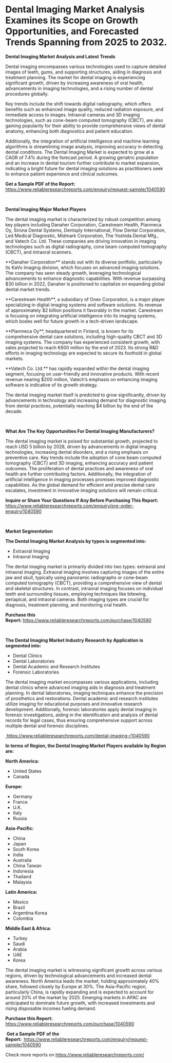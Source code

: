 <p><h1>Dental Imaging Market Analysis Examines its Scope on Growth Opportunities, and Forecasted Trends Spanning from 2025 to 2032.</h1></p><p><strong>Dental Imaging Market Analysis and Latest Trends</strong></p>
<p><p>Dental imaging encompasses various technologies used to capture detailed images of teeth, gums, and supporting structures, aiding in diagnosis and treatment planning. The market for dental imaging is experiencing significant growth, driven by increasing awareness of oral health, advancements in imaging technologies, and a rising number of dental procedures globally. </p><p>Key trends include the shift towards digital radiography, which offers benefits such as enhanced image quality, reduced radiation exposure, and immediate access to images. Intraoral cameras and 3D imaging technologies, such as cone-beam computed tomography (CBCT), are also gaining popularity for their ability to provide comprehensive views of dental anatomy, enhancing both diagnostics and patient education. </p><p>Additionally, the integration of artificial intelligence and machine learning algorithms is streamlining image analysis, improving accuracy in detecting dental conditions. The Dental Imaging Market is expected to grow at a CAGR of 7.4% during the forecast period. A growing geriatric population and an increase in dental tourism further contribute to market expansion, indicating a bright future for dental imaging solutions as practitioners seek to enhance patient experience and clinical outcomes.</p></p>
<p><strong>Get a Sample PDF of the Report:&nbsp;</strong> <a href="https://www.reliableresearchreports.com/enquiry/request-sample/1040590?utm_campaign=3040&utm_medium=2&utm_source=Github&utm_content=ia&utm_term=04032025&utm_id=dental-imaging">https://www.reliableresearchreports.com/enquiry/request-sample/1040590</a></p>
<p>&nbsp;</p>
<p><strong>Dental Imaging Major Market Players</strong></p>
<p><p>The dental imaging market is characterized by robust competition among key players including Danaher Corporation, Carestream Health, Planmeca Oy, Sirona Dental Systems, Dentsply International, Flow Dental Corporation, Led Medical Diagnostic, Midmark Corporation, The Yoshida Dental Mfg., and Vatech Co. Ltd. These companies are driving innovation in imaging technologies such as digital radiography, cone beam computed tomography (CBCT), and intraoral scanners.</p><p>**Danaher Corporation** stands out with its diverse portfolio, particularly its KaVo Imaging division, which focuses on advanced imaging solutions. The company has seen steady growth, leveraging technological advancements to enhance diagnostic capabilities. With revenue surpassing $30 billion in 2022, Danaher is positioned to capitalize on expanding global dental market trends.</p><p>**Carestream Health**, a subsidiary of Onex Corporation, is a major player specializing in digital imaging systems and software solutions. Its revenue of approximately $2 billion positions it favorably in the market. Carestream is focusing on integrating artificial intelligence into its imaging systems, which bodes well for future growth in a tech-driven landscape.</p><p>**Planmeca Oy**, headquartered in Finland, is known for its comprehensive dental care solutions, including high-quality CBCT and 3D imaging systems. The company has experienced consistent growth, with sales projected to reach €600 million by the end of 2023. Its strong R&D efforts in imaging technology are expected to secure its foothold in global markets.</p><p>**Vatech Co. Ltd.** has rapidly expanded within the dental imaging segment, focusing on user-friendly and innovative products. With recent revenue nearing $200 million, Vatech’s emphasis on enhancing imaging software is indicative of its growth strategy.</p><p>The dental imaging market itself is predicted to grow significantly, driven by advancements in technology and increasing demand for diagnostic imaging from dental practices, potentially reaching $4 billion by the end of the decade.</p></p>
<p>&nbsp;</p>
<p><strong>What Are The Key Opportunities For Dental Imaging Manufacturers?</strong></p>
<p><p>The dental imaging market is poised for substantial growth, projected to reach USD 5 billion by 2028, driven by advancements in digital imaging technologies, increasing dental disorders, and a rising emphasis on preventive care. Key trends include the adoption of cone beam computed tomography (CBCT) and 3D imaging, enhancing accuracy and patient outcomes. The proliferation of dental practices and awareness of oral health are further contributing factors. Additionally, the integration of artificial intelligence in imaging processes promises improved diagnostic capabilities. As the global demand for efficient and precise dental care escalates, investment in innovative imaging solutions will remain critical.</p></p>
<p><strong>Inquire or Share Your Questions If Any Before Purchasing This Report:</strong> <a href="https://www.reliableresearchreports.com/enquiry/pre-order-enquiry/1040590?utm_campaign=3040&utm_medium=2&utm_source=Github&utm_content=ia&utm_term=04032025&utm_id=dental-imaging">https://www.reliableresearchreports.com/enquiry/pre-order-enquiry/1040590</a></p>
<p>&nbsp;</p>
<p><strong>Market Segmentation</strong></p>
<p><strong>The Dental Imaging Market Analysis by types is segmented into:</strong></p>
<p><ul><li>Extraoral Imaging</li><li>Intraoral Imaging</li></ul></p>
<p><p>The dental imaging market is primarily divided into two types: extraoral and intraoral imaging. Extraoral imaging involves capturing images of the entire jaw and skull, typically using panoramic radiographs or cone-beam computed tomography (CBCT), providing a comprehensive view of dental and skeletal structures. In contrast, intraoral imaging focuses on individual teeth and surrounding tissues, employing techniques like bitewing, periapical, and intraoral cameras. Both imaging types are crucial for diagnosis, treatment planning, and monitoring oral health.</p></p>
<p><strong>Purchase this Report:&nbsp;</strong><a href="https://www.reliableresearchreports.com/purchase/1040590?utm_campaign=3040&utm_medium=2&utm_source=Github&utm_content=ia&utm_term=04032025&utm_id=dental-imaging">https://www.reliableresearchreports.com/purchase/1040590</a></p>
<p>&nbsp;</p>
<p><strong>The Dental Imaging Market Industry Research by Application is segmented into:</strong></p>
<p><ul><li>Dental Clinics</li><li>Dental Laboratories</li><li>Dental Academic and Research Institutes</li><li>Forensic Laboratories</li></ul></p>
<p><p>The dental imaging market encompasses various applications, including dental clinics where advanced imaging aids in diagnosis and treatment planning. In dental laboratories, imaging techniques enhance the precision of prosthetics and restorations. Dental academic and research institutes utilize imaging for educational purposes and innovative research development. Additionally, forensic laboratories apply dental imaging in forensic investigations, aiding in the identification and analysis of dental records for legal cases, thus ensuring comprehensive support across multiple dental and forensic disciplines.</p></p>
<p><a href="https://www.reliableresearchreports.com/dental-imaging-r1040590?utm_campaign=3040&utm_medium=2&utm_source=Github&utm_content=ia&utm_term=04032025&utm_id=dental-imaging">&nbsp;https://www.reliableresearchreports.com/dental-imaging-r1040590</a></p>
<p><strong>In terms of Region, the Dental Imaging Market Players available by Region are:</strong></p>
<p>
    <p> <strong> North America: </strong>
        <ul>
            <li>United States</li>
            <li>Canada</li>
        </ul>
        </p> 
    <p> <strong> Europe: </strong>
        <ul>
            <li>Germany</li>
            <li>France</li>
            <li>U.K.</li>
            <li>Italy</li>
            <li>Russia</li>
        </ul>
        </p> 
    <p> <strong> Asia-Pacific: </strong>
        <ul>
            <li>China</li>
            <li>Japan</li>
            <li>South Korea</li>
            <li>India</li>
            <li>Australia</li>
            <li>China Taiwan</li>
            <li>Indonesia</li>
            <li>Thailand</li>
            <li>Malaysia</li>
        </ul>
        </p> 
    <p> <strong> Latin America: </strong>
        <ul>
            <li>Mexico</li>
            <li>Brazil</li>
            <li>Argentina Korea</li>
            <li>Colombia</li>
        </ul>
        </p> 
    <p> <strong> Middle East & Africa: </strong>
        <ul>
            <li>Turkey</li>
            <li>Saudi</li>
            <li>Arabia</li>
            <li>UAE</li>
            <li>Korea</li>
        </ul>
    </p>
    </p>
<p><p>The dental imaging market is witnessing significant growth across various regions, driven by technological advancements and increased dental awareness. North America leads the market, holding approximately 40% share, followed closely by Europe at 30%. The Asia-Pacific region, particularly China, is rapidly expanding and is expected to account for around 20% of the market by 2025. Emerging markets in APAC are anticipated to dominate future growth, with increased investments and rising disposable incomes fueling demand.</p></p>
<p><strong>Purchase this Report: </strong><a href="https://www.reliableresearchreports.com/purchase/1040590?utm_campaign=3040&utm_medium=2&utm_source=Github&utm_content=ia&utm_term=04032025&utm_id=dental-imaging">https://www.reliableresearchreports.com/purchase/1040590</a></p>
<p>&nbsp;<strong>Get a Sample PDF of the Report:&nbsp;&nbsp;</strong><a href="https://www.reliableresearchreports.com/enquiry/request-sample/1040590?utm_campaign=3040&utm_medium=2&utm_source=Github&utm_content=ia&utm_term=04032025&utm_id=dental-imaging">https://www.reliableresearchreports.com/enquiry/request-sample/1040590</a></p>
<p><strong></strong></p>
<p>Check more reports on <a href="https://www.reliableresearchreports.com/?utm_campaign=3040&utm_medium=2&utm_source=Github&utm_content=ia&utm_term=04032025&utm_id=dental-imaging">https://www.reliableresearchreports.com/</a></p>